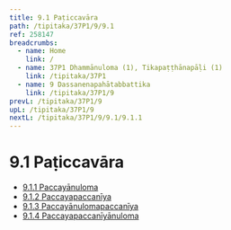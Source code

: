 ```yaml
---
title: 9.1 Paṭiccavāra
path: /tipitaka/37P1/9/9.1
ref: 258147
breadcrumbs:
  - name: Home
    link: /
  - name: 37P1 Dhammānuloma (1), Tikapaṭṭhānapāḷi (1)
    link: /tipitaka/37P1
  - name: 9 Dassanenapahātabbattika
    link: /tipitaka/37P1/9
prevL: /tipitaka/37P1/9
upL: /tipitaka/37P1/9
nextL: /tipitaka/37P1/9/9.1/9.1.1
---
```


# 9.1 Paṭiccavāra

* [9.1.1 Paccayānuloma](/tipitaka/37P1/9/9.1/9.1.1)
* [9.1.2 Paccayapaccanīya](/tipitaka/37P1/9/9.1/9.1.2)
* [9.1.3 Paccayānulomapaccanīya](/tipitaka/37P1/9/9.1/9.1.3)
* [9.1.4 Paccayapaccanīyānuloma](/tipitaka/37P1/9/9.1/9.1.4)



